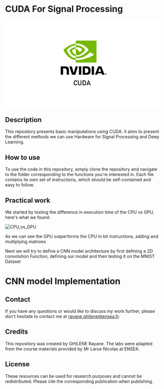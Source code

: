 # CUDA For Signal Processing


<div align="center">
    <img src="https://github.com/rayaneghilene/CUDA/blob/main/Cuda.png" alt="cuda" style="display: block; margin: 0 auto;">
</div>




## Description
This repository presents basic manipulations using CUDA. it aims to present the different methods we can use Hardware for Signal Processing and Deep Learning.



## How to use
To use the code in this repository, simply clone the repository and navigate to the folder corresponding to the functions you're interested in. Each file contains its own set of instructions, which should be self-contained and easy to follow.


## Practical work
We started by testing the difference in execution time of the CPU vs GPU, here's what we found:

![CPU_vs_GPU](https://github.com/rayaneghilene/CUDA/blob/main/Screenshot%from%2023-12-06%16-51-21.png)

As we can see the GPU outperforms the CPU in bit instructions, adding and multiplying matrixes 

Next we will try to define a CNN model architecture by first defining a 2D convolution Function, defining our model and then testing it on the MNIST Dataset
# CNN model Implementation



## Contact
If you have any questions or would like to discuss my work further, please don't hesitate to contact me at rayane.ghilene@ensea.fr.


## Credits
This repository was created by GHILENE Rayane. The labs were adapted from the course materials provided by Mr Larue Nicolas at ENSEA.


## License
These resources can be used for research purposes and cannot be redistributed. Please cite the corresponding publication when publishing.

